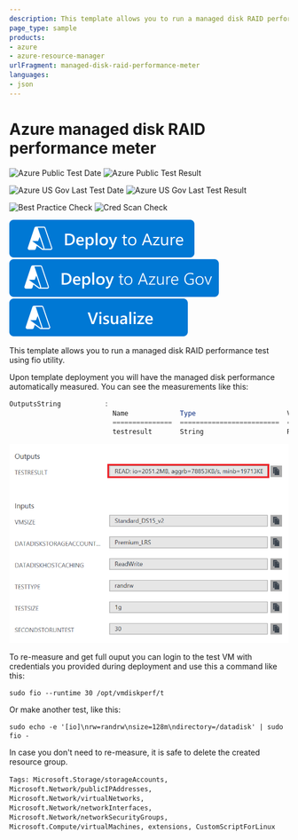 ```yaml
---
description: This template allows you to run a managed disk RAID performance test for different workload types using fio utility.
page_type: sample
products:
- azure
- azure-resource-manager
urlFragment: managed-disk-raid-performance-meter
languages:
- json
---
```

# Azure managed disk RAID performance meter

![Azure Public Test Date](https://azurequickstartsservice.blob.core.windows.net/badges/demos/managed-disk-raid-performance-meter/PublicLastTestDate.svg)
![Azure Public Test Result](https://azurequickstartsservice.blob.core.windows.net/badges/demos/managed-disk-raid-performance-meter/PublicDeployment.svg)

![Azure US Gov Last Test Date](https://azurequickstartsservice.blob.core.windows.net/badges/demos/managed-disk-raid-performance-meter/FairfaxLastTestDate.svg)
![Azure US Gov Last Test Result](https://azurequickstartsservice.blob.core.windows.net/badges/demos/managed-disk-raid-performance-meter/FairfaxDeployment.svg)

![Best Practice Check](https://azurequickstartsservice.blob.core.windows.net/badges/demos/managed-disk-raid-performance-meter/BestPracticeResult.svg)
![Cred Scan Check](https://azurequickstartsservice.blob.core.windows.net/badges/demos/managed-disk-raid-performance-meter/CredScanResult.svg)

[![Deploy To Azure](https://raw.githubusercontent.com/Azure/azure-quickstart-templates/master/1-CONTRIBUTION-GUIDE/images/deploytoazure.svg?sanitize=true)](https://portal.azure.com/#create/Microsoft.Template/uri/https%3A%2F%2Fraw.githubusercontent.com%2FAzure%2Fazure-quickstart-templates%2Fmaster%2Fdemos%2Fmanaged-disk-raid-performance-meter%2Fazuredeploy.json)
[![Deploy To Azure US Gov](https://raw.githubusercontent.com/Azure/azure-quickstart-templates/master/1-CONTRIBUTION-GUIDE/images/deploytoazuregov.svg?sanitize=true)](https://portal.azure.us/#create/Microsoft.Template/uri/https%3A%2F%2Fraw.githubusercontent.com%2FAzure%2Fazure-quickstart-templates%2Fmaster%2Fdemos%2Fmanaged-disk-raid-performance-meter%2Fazuredeploy.json)
[![Visualize](https://raw.githubusercontent.com/Azure/azure-quickstart-templates/master/1-CONTRIBUTION-GUIDE/images/visualizebutton.svg?sanitize=true)](http://armviz.io/#/?load=https%3A%2F%2Fraw.githubusercontent.com%2FAzure%2Fazure-quickstart-templates%2Fmaster%2Fdemos%2Fmanaged-disk-raid-performance-meter%2Fazuredeploy.json)

This template allows you to run a managed disk RAID performance test using fio utility.

Upon template deployment you will have the managed disk performance automatically measured. You can see the measurements like this:

```powershell
OutputsString           :
                          Name             Type                       Value
                          ===============  =========================  ==========
                          testresult       String                     READ: io=2051.2MB, aggrb=78853KB/s, minb=19713KB/s, maxb=20024KB/s, mint=26222msec, maxt=26636msec; WRITE: io=2044.9MB, aggrb=78613KB/s, minb=19653KB/s, maxb=19963KB/s, mint=26222msec, maxt=26636msec;
```

![alt text](images/diskperformance.png "Disk performance measurement output")

To re-measure and get full ouput you can login to the test VM with credentials you provided during deployment and use this a command like this:

```shell
sudo fio --runtime 30 /opt/vmdiskperf/t
```

Or make another test, like this:

```shell
sudo echo -e '[io]\nrw=randrw\nsize=128m\ndirectory=/datadisk' | sudo fio -

```

In case you don't need to re-measure, it is safe to delete the created resource group.

`Tags: Microsoft.Storage/storageAccounts, Microsoft.Network/publicIPAddresses, Microsoft.Network/virtualNetworks, Microsoft.Network/networkInterfaces, Microsoft.Network/networkSecurityGroups, Microsoft.Compute/virtualMachines, extensions, CustomScriptForLinux`
